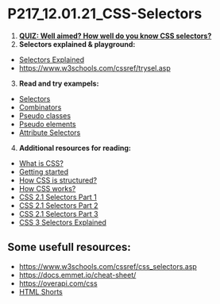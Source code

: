 # P217_12.01.21_CSS-Selectors

1. **[QUIZ: Well aimed? How well do you know CSS selectors?](https://codepen.io/pehaa/full/ROapJZ)**
2. **Selectors explained & playground:**
- [Selectors Explained](https://hugogiraudel.github.io/selectors-explained/)
- https://www.w3schools.com/cssref/trysel.asp
3. **Read and try exampels:**
- [Selectors](https://www.w3schools.com/css/css_selectors.asp)
- [Combinators](https://www.w3schools.com/css/css_combinators.asp)
- [Pseudo classes](https://www.w3schools.com/css/css_pseudo_classes.asp)
- [Pseudo elements](https://www.w3schools.com/css/css_pseudo_elements.asp)
- [Attribute Selectors](https://www.w3schools.com/css/css_attribute_selectors.asp)
4. **Additional resources for reading:**
  - [What is CSS?](https://developer.mozilla.org/en-US/docs/Learn/CSS/First_steps/What_is_CSS)
  - [Getting started](https://developer.mozilla.org/en-US/docs/Learn/CSS/First_steps/Getting_started)
  - [How CSS is structured?](https://developer.mozilla.org/en-US/docs/Learn/CSS/First_steps/How_CSS_is_structured)
  - [How CSS works?](https://developer.mozilla.org/en-US/docs/Learn/CSS/First_steps/How_CSS_works)
  - [CSS 2.1 Selectors Part 1](https://www.456bereastreet.com/archive/200509/css_21_selectors_part_1/)
  - [CSS 2.1 Selectors Part 2](https://www.456bereastreet.com/archive/200510/css_21_selectors_part_2/)
  - [CSS 2.1 Selectors Part 3](https://www.456bereastreet.com/archive/200510/css_21_selectors_part_3/)
  - [CSS 3 Selectors Explained](https://www.456bereastreet.com/archive/200601/css_3_selectors_explained/)

## Some usefull resources:
- https://www.w3schools.com/cssref/css_selectors.asp
- https://docs.emmet.io/cheat-sheet/
- https://overapi.com/css
- [HTML Shorts](https://www.youtube.com/playlist?list=PLQJNT2fdCJngOj0mGZaTcZRyfSBTCWHe1)
